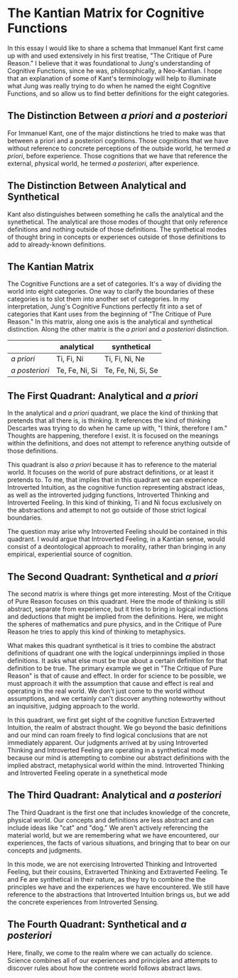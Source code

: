# The Kantian Matrix for Cognitive Functions

In this essay I would like to share a schema that Immanuel Kant first came up with and used extensively in his first treatise, "The Critique of Pure Reason." I believe that it was foundational to Jung's understanding of Cognitive Functions, since he was, philosophically, a Neo-Kantian. I hope that an explanation of some of Kant's terminology will help to illuminate what Jung was really trying to do when he named the eight Cognitive Functions, and so allow us to find better definitions for the eight categories.

## The Distinction Between *a priori* and *a posteriori*

For Immanuel Kant, one of the major distinctions he tried to make was that between a priori and a posteriori cognitions. Those cognitions that we have without reference to concrete perceptions of the outside world, he termed *a priori*, before experience. Those cognitions that we have that reference the external, physical world, he termed *a posteriori*, after experience.

## The Distinction Between Analytical and Synthetical

Kant also distinguishes between something he calls the analytical and the synethetical. The analytical are those modes of thought that only reference definitions and nothing outside of those definitions. The synthetical modes of thought bring in concepts or experiences outside of those definitions to add to already-known definitions.

## The Kantian Matrix

The Cognitive Functions are a set of categories. It's a way of dividing the world into eight categories. One way to clarify the boundaries of these categories is to slot them into another set of categories. In my interpretation, Jung's Cognitive Functions perfectly fit into a set of categories that Kant uses from the beginning of "The Critique of Pure Reason." In this matrix, along one axis is the analytical and synthetical distinction. Along the other matrix is the *a priori* and *a posteriori* distinction.

| | analytical | synthetical |
| ---- | --- | --- |
| *a priori* | Ti, Fi, Ni |  Ti, Fi, Ni, Ne |
| *a posteriori* | Te, Fe, Ni, Si | Te, Fe, Ni, Si, Se |


## The First Quadrant: Analytical and *a priori*

In the analytical and *a priori* quadrant, we place the kind of thinking that pretends that all there is, is thinking. It references the kind of thinking Descartes was trying to do when he came up with, "I think, therefore I am." Thoughts are happening, therefore I exist. It is focused on the meanings within the definitions, and does not attempt to reference anything outside of those definitions.

This quadrant is also *a priori* because it has to reference to the material world. It focuses on the world of pure abstract definitions, or at least it pretends to. To me, that implies that in this quadrant we can experience Introverted Intuition, as the cognitive function representing abstract ideas, as well as the introverted judging functions, Introverted Thinking and Introverted Feeling. In this kind of thinking, Ti and Ni focus exclusively on the abstractions and attempt to not go outside of those strict logical boundaries.

The question may arise why Introverted Feeling should be contained in this quadrant. I would argue that Introverted Feeling, in a Kantian sense, would consist of a deontological approach to morality, rather than bringing in any empirical, experiential source of cognition. 

## The Second Quadrant: Synthetical and *a priori*

The second matrix is where things get more interesting. Most of the Critique of Pure Reason focuses on this quadrant. Here the mode of thinking is still abstract, separate from experience, but it tries to bring in logical inductions and deductions that might be implied from the definitions. Here, we might the spheres of mathematics and pure physics, and in the Critique of Pure Reason he tries to apply this kind of thinking to metaphysics.

What makes this quadrant synthetical is it tries to combine the abstract definitions of quadrant one with the logical underpinnings implied in those definitions. It asks what else must be true about a certain definition for that definition to be true. The primary example we get in "The Critique of Pure Reason" is that of cause and effect. In order for science to be possible, we must approach it with the assumption that cause and effect is real and operating in the real world. We don't just come to the world without assumptions, and we certainly can't discover anything noteworthy without an inquisitive, judging approach to the world.

In this quadrant, we first get sight of the cognitive function Extraverted Intuition, the realm of abstract thought. We go beyond the basic definitions and our mind can roam freely to find logical conclusions that are not immediately apparent. Our judgments arrived at by using Introverted Thinking and Introverted Feeling are operating in a synthetical mode because our mind is attempting to combine our abstract definitions with the implied abstract, metaphysical world within the mind. Introverted Thinking and Introverted Feeling operate in a synethetical mode

## The Third Quadrant: Analytical and *a posteriori*

The Third Quadrant is the first one that includes knowledge of the concrete, physical world. Our concepts and definitions are less abstract and can include ideas like "cat" and "dog." We aren't actively referencing the material world, but we are remembering what we have encountered, our experiences, the facts of various situations, and bringing that to bear on our concepts and judgments.

In this mode, we are not exercising Introverted Thinking and Introverted Feeling, but their cousins, Extraverted Thinking and Extraverted Feeling. Te and Fe are synthetical in their nature, as they try to combine the the principles we have and the experiences we have encountered. We still have reference to the abstractions that Introverted Intuition brings us, but we add the concrete experiences from Introverted Sensing.

## The Fourth Quadrant: Synthetical and *a posteriori*

Here, finally, we come to the realm where we can actually do science. Science combines all of our experiences and principles and attempts to discover rules about how the contrete world follows abstract laws.
